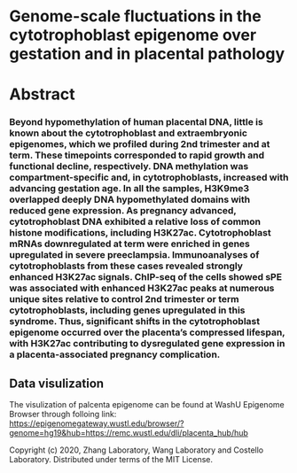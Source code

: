 
# Genome-scale fluctuations in the cytotrophoblast epigenome over gestation and in placental pathology

# Abstract

### Beyond hypomethylation of human placental DNA, little is known about the cytotrophoblast and extraembryonic epigenomes, which we profiled during 2nd trimester and at term. These timepoints corresponded to rapid growth and functional decline, respectively. DNA methylation was compartment-specific and, in cytotrophoblasts, increased with advancing gestation age. In all the samples, H3K9me3 overlapped deeply DNA hypomethylated domains with reduced gene expression. As pregnancy advanced, cytotrophoblast DNA exhibited a relative loss of common histone modifications, including H3K27ac. Cytotrophoblast mRNAs downregulated at term were enriched in genes upregulated in severe preeclampsia. Immunoanalyses of cytotrophoblasts from these cases revealed strongly enhanced H3K27ac signals. ChIP-seq of the cells showed sPE was associated with enhanced H3K27ac peaks at numerous unique sites relative to control 2nd trimester or term cytotrophoblasts, including genes upregulated in this syndrome. Thus, significant shifts in the cytotrophoblast epigenome occurred over the placenta’s compressed lifespan, with H3K27ac contributing to dysregulated gene expression in a placenta-associated pregnancy complication.


## Data visulization
The visulization of palcenta epigenome can be found at WashU Epigenome Browser through folloing link:
https://epigenomegateway.wustl.edu/browser/?genome=hg19&hub=https://remc.wustl.edu/dli/placenta_hub/hub 


Copyright (c) 2020, Zhang Laboratory, Wang Laboratory and Costello Laboratory.
Distributed under terms of the MIT License.

